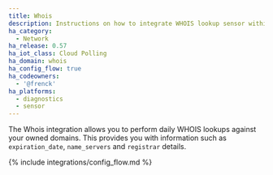```yaml
---
title: Whois
description: Instructions on how to integrate WHOIS lookup sensor within Home Assistant.
ha_category:
  - Network
ha_release: 0.57
ha_iot_class: Cloud Polling
ha_domain: whois
ha_config_flow: true
ha_codeowners:
  - '@frenck'
ha_platforms:
  - diagnostics
  - sensor
---
```


The Whois integration allows you to perform daily WHOIS lookups against your owned domains. This provides you with information such as `expiration_date`, `name_servers` and `registrar` details.


{% include integrations/config_flow.md %}
